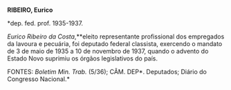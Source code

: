 **RIBEIRO, Eurico**

\*dep. fed. prof. 1935-1937.

*Eurico Ribeiro da Costa*,**eleito representante profissional dos
empregados da lavoura e pecuária, foi deputado federal classista,
exercendo o mandato de 3 de maio de 1935 a 10 de novembro de 1937,
quando o advento do Estado Novo suprimiu os órgãos legislativos do país.

FONTES: *Boletim Min. Trab.* (5/36); CÂM. DEP*. Deputados; Diário do
Congresso Nacional.*

 
